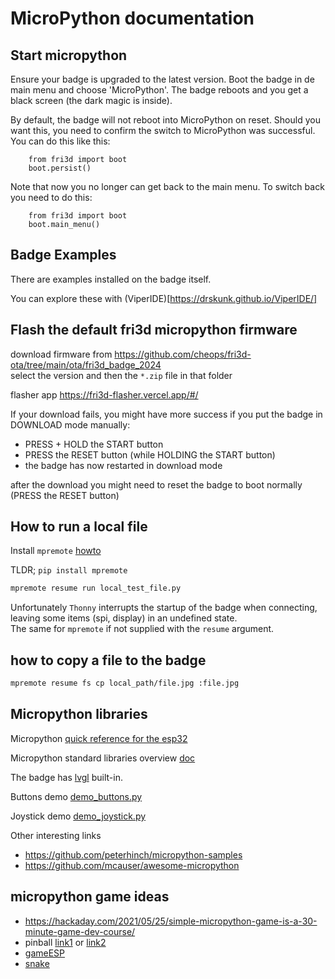 # MicroPython documentation

## Start micropython
Ensure your badge is upgraded to the latest version.
Boot the badge in de main menu and choose 'MicroPython'. The badge reboots and you get a black screen (the dark magic is inside).

By default, the badge will not reboot into MicroPython on reset.
Should you want this, you need to confirm the switch to MicroPython was successful.
You can do this like this:

```
    from fri3d import boot
    boot.persist()
```
Note that now you no longer can get back to the main menu.
To switch back you need to do this:
```
    from fri3d import boot
    boot.main_menu()
```

## Badge Examples
There are examples installed on the badge itself.

You can explore these with (ViperIDE)[https://drskunk.github.io/ViperIDE/]

## Flash the default fri3d micropython firmware
download firmware from
https://github.com/cheops/fri3d-ota/tree/main/ota/fri3d_badge_2024  
select the version and then the `*.zip` file in that folder

flasher app 
https://fri3d-flasher.vercel.app/#/

If your download fails, you might have more success if you put the badge in DOWNLOAD mode manually:
- PRESS + HOLD the START button
- PRESS the RESET button (while HOLDING the START button)
- the badge has now restarted in download mode

after the download you might need to reset the badge to boot normally (PRESS the RESET button)


## How to run a local file
Install `mpremote` [howto](https://docs.micropython.org/en/latest/reference/mpremote.html)

TLDR; `pip install mpremote`

```sh
mpremote resume run local_test_file.py
```
Unfortunately `Thonny` interrupts the startup of the badge when connecting, leaving some items (spi, display) in an undefined state.  
The same for `mpremote` if not supplied with the `resume` argument.

## how to copy a file to the badge
```sh
mpremote resume fs cp local_path/file.jpg :file.jpg
```

## Micropython libraries
Micropython [quick reference for the esp32](https://docs.micropython.org/en/v1.22.0/esp32/quickref.html)

Micropython standard libraries overview [doc](https://docs.micropython.org/en/v1.22.0/library/index.html)

The badge has [lvgl](lvgl) built-in.

Buttons demo [demo_buttons.py](https://github.com/cheops/badge_2024_micropython/blob/lv_indev/fri3d/modules/demos/demo_buttons.py)

Joystick demo [demo_joystick.py](https://github.com/cheops/badge_2024_micropython/blob/lv_indev/fri3d/modules/demos/demo_joystick.py)

Other interesting links
- https://github.com/peterhinch/micropython-samples
- https://github.com/mcauser/awesome-micropython

## micropython game ideas
- https://hackaday.com/2021/05/25/simple-micropython-game-is-a-30-minute-game-dev-course/
- pinball [link1](https://github.com/russhughes/s3lcd/blob/main/examples/pinball.py) or [link2](https://github.com/russhughes/st7789_mpy/blob/master/examples/pinball.py)
- [gameESP](https://github.com/cheungbx/gameESP-micropython)
- [snake](https://github.com/cheops/badge_2024_micropython/blob/s3lcd/fri3d/modules/demos/snake.py)
